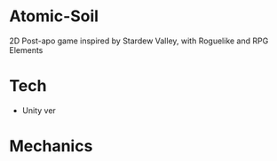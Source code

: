 # Atomic-Soil
2D Post-apo game inspired by Stardew Valley, with Roguelike and RPG Elements

# Tech
 - Unity ver 

# Mechanics
